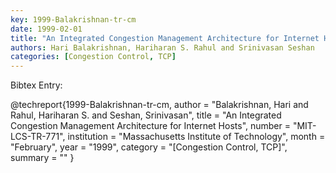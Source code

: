 ```yaml
---
key: 1999-Balakrishnan-tr-cm
date: 1999-02-01
title: "An Integrated Congestion Management Architecture for Internet Hosts"
authors: Hari Balakrishnan, Hariharan S. Rahul and Srinivasan Seshan
categories: [Congestion Control, TCP]
---
```


Bibtex Entry:

@techreport{1999-Balakrishnan-tr-cm,
    author = "Balakrishnan, Hari and Rahul, Hariharan S. and Seshan, Srinivasan",
    title = "An Integrated Congestion Management Architecture for Internet Hosts",
    number = "MIT-LCS-TR-771",
    institution = "Massachusetts Institute of Technology",
    month = "February",
    year = "1999",
    category = "[Congestion Control, TCP]",
    summary = ""
}

